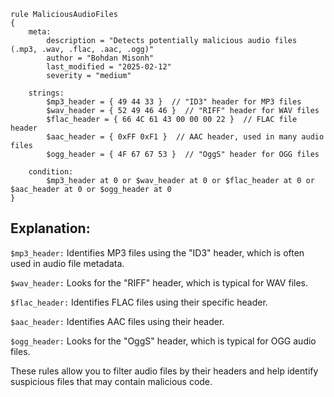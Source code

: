 ```
rule MaliciousAudioFiles
{
    meta:
        description = "Detects potentially malicious audio files (.mp3, .wav, .flac, .aac, .ogg)"
        author = "Bohdan Misonh"
        last_modified = "2025-02-12"
        severity = "medium"

    strings:
        $mp3_header = { 49 44 33 }  // "ID3" header for MP3 files
        $wav_header = { 52 49 46 46 }  // "RIFF" header for WAV files
        $flac_header = { 66 4C 61 43 00 00 00 22 }  // FLAC file header
        $aac_header = { 0xFF 0xF1 }  // AAC header, used in many audio files
        $ogg_header = { 4F 67 67 53 }  // "OggS" header for OGG files

    condition:
        $mp3_header at 0 or $wav_header at 0 or $flac_header at 0 or $aac_header at 0 or $ogg_header at 0
}
```

## Explanation:

``$mp3_header:`` Identifies MP3 files using the "ID3" header, which is often used in audio file metadata.

``$wav_header:`` Looks for the "RIFF" header, which is typical for WAV files.

``$flac_header:`` Identifies FLAC files using their specific header.

``$aac_header:`` Identifies AAC files using their header.

``$ogg_header:`` Looks for the "OggS" header, which is typical for OGG audio files.

These rules allow you to filter audio files by their headers and help identify suspicious files that may contain malicious code.
